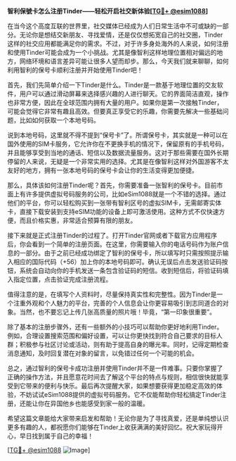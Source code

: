 **智利保號卡怎么注册Tinder——轻松开启社交新体验[[TG💪+ @esim1088](https://t.me/s/esim1088)]**

在当今这个高度互联的世界里，社交媒体已经成为人们日常生活中不可或缺的一部分。无论你是想结交新朋友、寻找爱情，还是仅仅想拓宽自己的社交圈，Tinder这样的社交应用都能满足你的需求。不过，对于许多身处海外的人来说，如何注册和使用Tinder可能会成为一个小挑战。尤其是像智利这样地理位置相对偏远的地方，网络环境和语言差异可能让很多人望而却步。那么，今天我们就来聊聊，如何利用智利的保号卡顺利注册并开始使用Tinder吧！

首先，我们先简单介绍一下Tinder是什么。Tinder是一款基于地理位置的交友软件，用户可以通过滑动屏幕来选择感兴趣的人进行聊天。它的界面简洁直观，操作也非常方便，因此在全球范围内拥有大量的用户。如果你是第一次接触Tinder，可能会觉得它非常有趣且高效。但要真正享受它的乐趣，你需要先解决一些基础问题，比如如何获取一个本地号码。

说到本地号码，这里就不得不提到“保号卡”了。所谓保号卡，其实就是一种可以在国外使用的SIM卡服务，它允许你在不更换手机的情况下，保留原有的手机号码，并且能够享受到当地的通话、短信以及数据流量服务。这对于那些需要在国外长期停留的人来说，无疑是一个非常实用的选择。尤其是在像智利这样对外国游客不太友好的地方，拥有一张本地号码的保号卡会让你的生活变得更加便捷。

那么，具体该如何注册Tinder呢？首先，你需要准备一张智利的保号卡。目前市面上有许多提供虚拟号码服务的公司，比如eSim1088就是一个不错的选择。通过他们的平台，你可以轻松购买到一张带有智利区号的虚拟SIM卡，无需邮寄实体卡，直接下载安装到支持eSIM功能的设备上即可激活使用。这种方式不仅快速方便，而且价格实惠，非常适合预算有限的朋友。

接下来就是正式注册Tinder的过程了。打开Tinder官网或者下载官方应用程序后，你会看到一个简单的注册页面。在这里，你需要输入你的电话号码作为账户信息的一部分。由于之前已经成功绑定了智利的保号卡，所以填写时只需按照提示输入相应的国际代码（+56）加上你的本地号码即可。确认无误后点击发送验证码按钮，系统会自动向你的手机发送一条包含验证码的短信。收到短信后，将验证码填入指定位置，点击验证完成注册流程。

值得注意的是，在填写个人资料时，尽量保持真实性和完整性。因为Tinder是一个注重外观和个人魅力的平台，完善的个人信息会让你更容易吸引到志同道合的对象。当然，也不要忘记上传几张高质量的照片哦！毕竟，“第一印象很重要”。

除了基本的注册步骤外，还有一些额外的小技巧可以帮助你更好地利用Tinder。例如，合理设置搜索范围和偏好设置，可以让你更快找到符合自己要求的目标人群；积极参与社区讨论或活动，则有助于提高自身的曝光率。同时，记得定期检查消息通知，及时回复潜在对象的留言，以免错过任何一个可能的机会。

总之，通过智利的保号卡成功注册并使用Tinder并不是一件难事。只要你掌握了正确的操作方法，并且愿意花时间去了解这个平台的特点与规则，相信很快就能享受到它带来的便利与快乐。最后再次提醒大家，如果想要获得更加稳定高效的体验，不妨试试eSim1088提供的虚拟号码服务。它不仅能帮助你轻松搞定Tinder注册，还能让你在异国他乡也能感受到家一般的温暖。

希望这篇文章能给大家带来启发和帮助！无论你是为了寻找真爱，还是单纯想认识更多有趣的人，都祝愿你们能够在Tinder上收获满满的美好回忆。祝大家玩得开心，早日找到属于自己的幸福！

[[TG💪+ @esim1088](https://t.me/s/esim1088) ![Image](https://i.postimg.cc/4NQfJmqS/Snipaste-2025-05-13-00-14-12.png)]